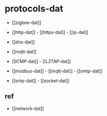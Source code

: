 
# protocols-dat

- [[zigbee-dat]]

- [[http-dat]] - [[https-dat]] - [[ip-dat]]

- [[dns-dat]]

- [[mqtt-dat]]

- [[ICMP-dat]] - [[L2TAP-dat]]

- [[modbus-dat]] - [[mqtt-dat]] - [[smtp-dat]]

- [[sntp-dat]] - [[socket-dat]]



## ref 

- [[network-dat]]